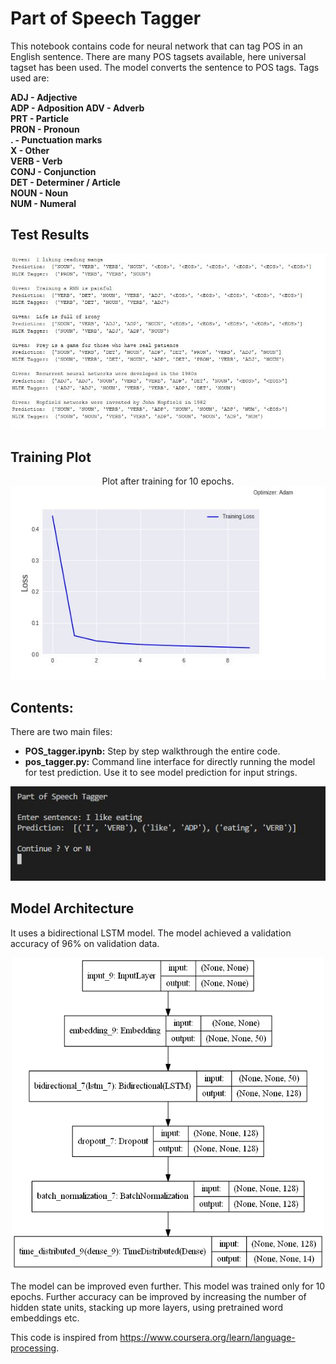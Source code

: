 # Part of Speech Tagger
This notebook contains code for neural network that can tag POS in an English sentence. There are many POS tagsets available, here universal tagset has been used. The model converts the sentence to POS tags. Tags used are:

**ADJ - Adjective<br>
ADP - Adposition
ADV - Adverb<br>
PRT -	Particle<br> 
PRON - Pronoun<br>
.	   - Punctuation marks<br>
X	- Other	<br>
VERB - Verb<br>
CONJ	- Conjunction<br>
DET - Determiner / Article	
NOUN	- Noun	<br>
NUM - Numeral<br>**

## Test Results

<img src="media/1.JPG" >

## Training Plot
<p align=center>
  Plot after training for 10 epochs.<br>
  <img src="media/2.JPG" >
</p>

## Contents:
There are two main files:
- **POS_tagger.ipynb:** Step by step walkthrough the entire code. 
- **pos_tagger.py:** Command line interface for directly running the model for test prediction. Use it to see model prediction for input strings.
<p align=center>
  <img src="media/3.JPG" >
</p>

## Model Architecture
It uses a bidirectional LSTM model. The model achieved a validation accuracy of 96% on validation data.
<p align=center>
  <img src="media/model_plot.png" width=500 height=500>
</p>

The model can be improved even further. This model was trained only for 10 epochs. Further accuracy can be improved by increasing the number of hidden state units, stacking up more layers, using pretrained word embeddings etc. 

This code is inspired from https://www.coursera.org/learn/language-processing.
